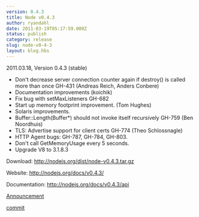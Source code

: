 ```yaml
---
version: 0.4.3
title: Node v0.4.3
author: ryandahl
date: 2011-03-19T05:17:59.000Z
status: publish
category: release
slug: node-v0-4-3
layout: blog.hbs
---
```


2011.03.18, Version 0.4.3 (stable)
<ul>
<li> Don't decrease server connection counter again if destroy() is called more  than once GH-431 (Andreas Reich, Anders Conbere)
<li> Documentation improvements (koichik)
<li> Fix bug with setMaxListeners GH-682
<li> Start up memory footprint improvement. (Tom Hughes)
<li> Solaris improvements.
<li> Buffer::Length(Buffer*) should not invoke itself recursively GH-759 (Ben Noordhuis)
<li> TLS: Advertise support for client certs GH-774 (Theo Schlossnagle)
<li> HTTP Agent bugs: GH-787, GH-784, GH-803.
<li> Don't call GetMemoryUsage every 5 seconds.
<li> Upgrade V8 to 3.1.8.3
</ul>



Download: http://nodejs.org/dist/node-v0.4.3.tar.gz

Website: http://nodejs.org/docs/v0.4.3/

Documentation: http://nodejs.org/docs/v0.4.3/api

<a href="https://groups.google.com/d/topic/nodejs/JrYQCQtf6lM/discussion">Announcement</a>

<a href="https://github.com/joyent/node/tree/v0.4.3">commit</a>
